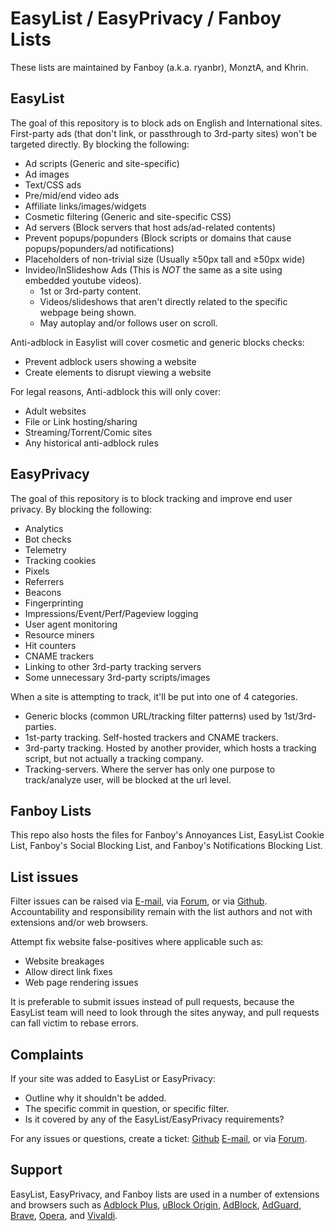 # EasyList / EasyPrivacy / Fanboy Lists

These lists are maintained by Fanboy (a.k.a. ryanbr), MonztA, and Khrin.

## EasyList

The goal of this repository is to block ads on English and International sites. First-party ads (that don't link, or passthrough to 3rd-party sites) won't be targeted directly. By blocking the following:
 - Ad scripts (Generic and site-specific)
 - Ad images 
 - Text/CSS ads
 - Pre/mid/end video ads
 - Affiliate links/images/widgets
 - Cosmetic filtering (Generic and site-specific CSS)
 - Ad servers (Block servers that host ads/ad-related contents)
 - Prevent popups/popunders (Block scripts or domains that cause popups/popunders/ad notifications)
 - Placeholders of non-trivial size (Usually ≥50px tall and ≥50px wide)
 - Invideo/InSlideshow Ads (This is *NOT* the same as a site using embedded youtube videos).
   - 1st or 3rd-party content.
   - Videos/slideshows that aren't directly related to the specific webpage being shown. 
   - May autoplay and/or follows user on scroll. 
   

Anti-adblock in Easylist will cover cosmetic and generic blocks checks:
 - Prevent adblock users showing a website
 - Create elements to disrupt viewing a website

For legal reasons, Anti-adblock this will only cover:
 - Adult websites
 - File or Link hosting/sharing
 - Streaming/Torrent/Comic sites
 - Any historical anti-adblock rules

## EasyPrivacy

The goal of this repository is to block tracking and improve end user privacy. By blocking the following:
 - Analytics
 - Bot checks
 - Telemetry
 - Tracking cookies
 - Pixels
 - Referrers
 - Beacons
 - Fingerprinting
 - Impressions/Event/Perf/Pageview logging
 - User agent monitoring
 - Resource miners
 - Hit counters
 - CNAME trackers
 - Linking to other 3rd-party tracking servers
 - Some unnecessary 3rd-party scripts/images
 
When a site is attempting to track, it'll be put into one of 4 categories.
 - Generic blocks (common URL/tracking filter patterns) used by 1st/3rd-parties.
 - 1st-party tracking. Self-hosted trackers and CNAME trackers.
 - 3rd-party tracking. Hosted by another provider, which hosts a tracking script, but not actually a tracking company.
 - Tracking-servers. Where the server has only one purpose to track/analyze user, will be blocked at the url level.

## Fanboy Lists

This repo also hosts the files for Fanboy's Annoyances List, EasyList Cookie List, Fanboy's Social Blocking List, and Fanboy's Notifications Blocking List.

## List issues

Filter issues can be raised via [E-mail](mailto:easylist@protonmail.com), via [Forum](https://forums.lanik.us/), or via [Github](https://github.com/easylist/easylist/issues). Accountability and responsibility remain with the list authors and not with extensions and/or web browsers. 

Attempt fix website false-positives where applicable such as:
 - Website breakages
 - Allow direct link fixes
 - Web page rendering issues

It is preferable to submit issues instead of pull requests, because the EasyList team will need to look through the sites anyway, and pull requests can fall victim to rebase errors.

## Complaints

If your site was added to EasyList or EasyPrivacy:
 - Outline why it shouldn't be added.
 - The specific commit in question, or specific filter.
 - Is it covered by any of the EasyList/EasyPrivacy requirements?
 
For any issues or questions, create a ticket: [Github](https://github.com/easylist/easylist/issues) [E-mail](mailto:easylist@protonmail.com), or via [Forum](https://forums.lanik.us/).

## Support

EasyList, EasyPrivacy, and Fanboy lists are used in a number of extensions and browsers such as [Adblock Plus](https://adblockplus.org/), [uBlock Origin](https://github.com/gorhill/uBlock), [AdBlock](https://getadblock.com/), [AdGuard](https://adguard.com/), [Brave](https://brave.com/), [Opera](https://www.opera.com/), and [Vivaldi](https://vivaldi.com/).

